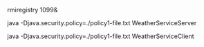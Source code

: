 rmiregistry 1099&

java -Djava.security.policy=./policy1-file.txt WeatherServiceServer

java -Djava.security.policy=./policy1-file.txt WeatherServiceClient
